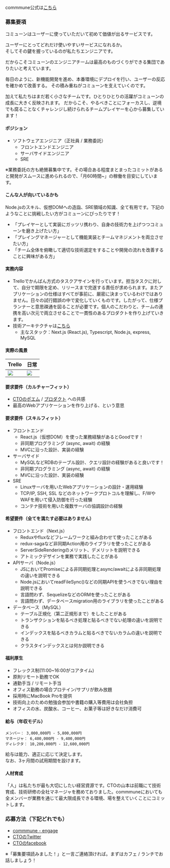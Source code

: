 commmune公式は[こちら](https://commmune.jp/)


### 募集要項
コミューンはユーザーに使っていただいて初めて価値が出るサービスです。

ユーザーにとってどれだけ使いやすいサービスになれるか。  
そしてその鍵を握っているのが私たちエンジニアです。

だからこそコミューンのエンジニアチームは最高のものづくりができる集団でありたいと考えています。

毎日のように、新機能開発を進め、本番環境にデプロイを行い、ユーザーの反応を確かめて改善する。
その積み重ねがコミューンを支えていくのです。

加えて私たちはまだ若く小さなチームです。ひとりひとりの活躍がコミューンの成長に大きく反映されます。
だからこそ、やるべきことにフォーカスし、逆境でも腐ることなくチャレンジし続けられるチームプレイヤーを心から募集しています！


#### ポジション
- ソフトウェアエンジニア（正社員 / 業務委託）
  - フロントエンドエンジニア
  - サーバサイドエンジニア
  - SRE

※業務委託の方も絶賛募集中です。その場合ある程度まとまったコミットがあると開発がスムースに進められるので、「月60時間~」の稼働を目安にしています。


#### こんな人が向いているかも
Node.jsのスキル、仮想DOMへの造詣、SRE領域の知識、全て有用です。下記のようなことに挑戦したい方がコミューンにぴったりです！
- 「プレイヤーとして実装にガッツリ携わり、自身の技術力を上げつつコミューンを磨き上げたい方」
- 「プレイングマネージャーとして機能実装とチームマネジメントを両立させたい方」
- 「チーム全体を俯瞰して適切な技術選定をすることや開発の流れを改善することに興味がある方」


#### 実務内容
- Trelloでかんばん方式のタスクアサインを行っています。担当タスクに対して、自分で期限を定め、リリースまで完遂する責任が求められます。またアプリケーションの仕様はすべてが事前に、厳密に決まっているわけではありません。日々の試行錯誤の中で変化していくものです。したがって、仕様プランナーと意思疎通を図ることが必要です。個人のこだわりと、チームの連携を高い次元で両立させることで一貫性のあるプロダクトを作り上げていきます。
- 技術アーキテクチャは[こちら](https://commmune.hatenablog.com/entry/commmune-architecture)
  - 主なスタック：Next.js (React.js), Typescript, Node.js, express, MySQL


#### 実際の風景

| Trello | 日常 |
| ---    |      ---|
|<img src="https://user-images.githubusercontent.com/6558862/67187545-665f4e00-f425-11e9-9d5f-871d37b57b9c.png" />|<img src="https://user-images.githubusercontent.com/6558862/67185954-f1d6e000-f421-11e9-966e-ccc0a02e3933.png" />|

 
#### 要求要件（カルチャーフィット）
 - [CTOのポエム](/cto-poem.md) / [プロダクト](https://commmune.jp/) への共感
 - 最高のWebアプリケーションを作り上げる、という意思


#### 要求要件（スキルフィット）
 - フロントエンド
     - React.js（仮想DOM）を使った業務経験があるとGoodです！
     - 非同期プログラミング (async, await) の経験
     - MVCに沿った設計、実装の経験
 - サーバサイド
     - MySQLなどRDBのテーブル設計、クエリ設計の経験があると良いです！
     - 非同期プログラミング (async, await) の経験
     - MVCに沿った設計、実装の経験
- SRE
     - Linuxサーバを用いたWebアプリケーションの設計・運用経験
     - TCP/IP, SSH, SSL などのネットワークプロトコルを理解し、F/WやWAFを用いて侵入防御を行った経験
     - コンテナ技術を用いた複数サーバの協調設計の経験



#### 希望要件（全てを満たす必要はありません）
 - フロントエンド（Next.js）
     - Reduxやfluxなどフレームワークと組み合わせて使ったことがある
     - redux-sagaなど非同期Action用のライブラリを使ったことがある
     - ServerSideRenderingのメリット、デメリットを説明できる
     - アトミックデザインを業務で実践したことがある
 - APIサーバ（Node.js）
     - JSにおいてPromiseによる非同期処理とasync/awaitによる非同期処理の違いを説明できる
     - Node.jsにおいてreadFileSync()などの同期APIを使うべきでない理由を説明できる
     - 言語問わず、SequelizeなどのORMを使ったことがある
     - 言語問わず、データベースmigration用のライブラリを使ったことがある
 - データベース（MySQL）
     - テーブル正規化（第二正規形まで）をしたことがある
     - トランザクションを貼るべき処理と貼るべきでない処理の違いを説明できる
     - インデックスを貼るべきカラムと貼るべきでないカラムの違いを説明できる
     - クラスタインデックスとは何か説明できる


#### 福利厚生
* フレックス制(11:00~16:00がコアタイム)
* 原則リモート勤務でOK
* 通勤手当 / リモート手当
* オフィス勤務の場合プロテイン/サプリが飲み放題
* 採用時にMacBook Proを提供
* 技術向上のための勉強会参加や書籍の購入等費用は会社負担
* オフィスの水、炭酸水、コーヒー、お菓子等は好きなだけ消費可


#### 給与（年収モデル）
```
メンバー： 3,000,000円 - 5,800,000円  
マネージャ： 6,400,000円 - 9,400,000円  
ディレクタ： 10,200,000円 - 12,600,000円  
```

給与は能力、適正に応じて決定します。  
なお、3ヶ月間の試用期間を設けます。


#### 人材育成
「人」は私たちが最も大切にしたい経営資源です。CTOの山本は前職にて技術育成、技術研修の全社マネージャを務めておりました。commmuneにおいても全メンバーが業務を通じて最大限成長できる環境、場を整えていくことにコミットします。



### 応募方法（下記どれでも）
* [commmune - engage](https://en-gage.net/dayone/work_160473)
* [CTOのTwitter](https://twitter.com/ay_at_commmune)
* [CTOのfacebook](https://www.facebook.com/akihiro.yamamoto.330)

※「募集要項読みました！」と一言ご連絡頂ければ。まずはカフェ / ランチでお話しましょう！
